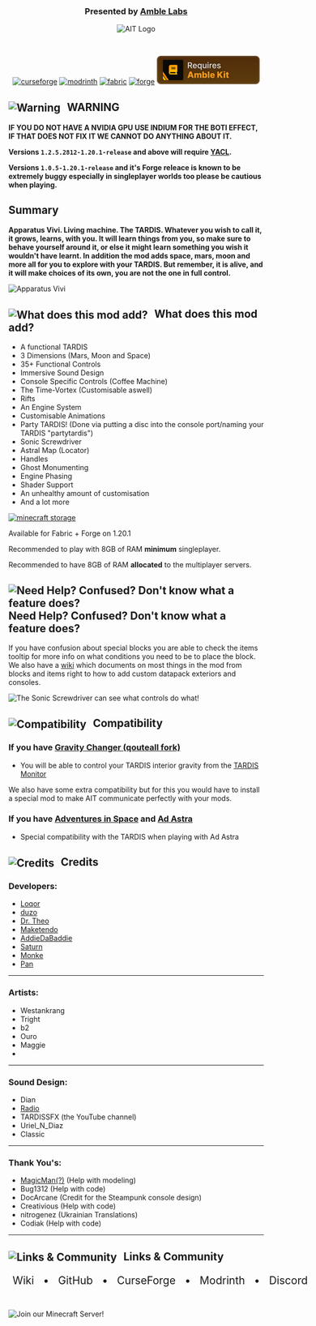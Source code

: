 
<div align="center">

### **Presented by [Amble Labs](https://amblelabs.github.io)**
<img src="https://cdn.modrinth.com/data/cached_images/3a42ec9af204d77515b938dc326a6694bf8766b7.png" alt="AIT Logo" width="700"/>

&nbsp;

[<img alt="curseforge" height="56" src="https://cdn.jsdelivr.net/npm/@intergrav/devins-badges@3/assets/cozy/available/curseforge_vector.svg">](https://www.curseforge.com/minecraft/mc-mods/adventures-in-time) <!-- SVG version -->
[<img alt="modrinth" height="56" src="https://cdn.jsdelivr.net/npm/@intergrav/devins-badges@3/assets/cozy/available/modrinth_vector.svg">](https://modrinth.com/mod/ait) <!-- SVG version -->
[<img alt="fabric" height="56" src="https://cdn.jsdelivr.net/npm/@intergrav/devins-badges@3/assets/cozy/supported/fabric_vector.svg">](https://fabricmc.net/) <!-- SVG version -->
[<img alt="forge" height="56" src="https://cdn.jsdelivr.net/npm/@intergrav/devins-badges@3/assets/cozy/supported/forge_vector.svg">](https://files.minecraftforge.net) <!-- SVG version -->
[<img alt="amble" height="56" src="https://raw.githubusercontent.com/amblelabs/modkit/refs/heads/main/promo/cozy_vector_requires.svg">](https://modrinth.com/mod/amblekit)

</div>

<h2>
  <img src="https://cdn.modrinth.com/data/cached_images/8ad66df4dbb9eb7105e700a110a8350e691277cb.png"
       alt="Warning"
       width="25"
       height="25"
       style="vertical-align: middle; margin-right: 8px;">
  WARNING
</h2>

**IF YOU DO NOT HAVE A NVIDIA GPU USE INDIUM FOR THE BOTI EFFECT, IF THAT DOES NOT FIX IT WE CANNOT DO ANYTHING ABOUT IT.**

**Versions `1.2.5.2812-1.20.1-release` and above will require [YACL](https://modrinth.com/mod/yacl/versions?g=1.20.1&l=fabric).**

**Versions `1.0.5-1.20.1-release` and it's Forge releace is known to be extremely buggy especially in singleplayer worlds too please be cautious when playing.**

## Summary
**Apparatus Vivi. Living machine. The TARDIS. Whatever you wish to call it, it grows, learns, with you. It will learn things from you, so make sure to behave yourself around it, or else it might learn something you wish it wouldn't have learnt. In addition the mod adds space, mars, moon and more all for you to explore with your TARDIS. But remember, it is alive, and it will make choices of its own, you are not the one in full control.**

![Apparatus Vivi](https://cdn.modrinth.com/data/cached_images/dc30c41ab2a793e2bfedef625ba37118e7950a07_0.webp)

<h2>
  <img src="https://cdn.modrinth.com/data/cached_images/b18b275a0e9bb4000e015b935b65037166301538.png"
       alt="What does this mod add?"
       width="25"
       height="25"
       style="vertical-align: middle; margin-right: 8px;">
  What does this mod add?
</h2>

* A functional TARDIS
* 3 Dimensions (Mars, Moon and Space)
* 35+ Functional Controls
* Immersive Sound Design
* Console Specific Controls (Coffee Machine)
* The Time-Vortex (Customisable aswell)
* Rifts
* An Engine System
* Customisable Animations
* Party TARDIS! (Done via putting a disc into the console port/naming your TARDIS "partytardis")
* Sonic Screwdriver
* Astral Map (Locator)
* Handles
* Ghost Monumenting 
* Engine Phasing
* Shader Support
* An unhealthy amount of customisation
* And a lot more

[<img alt="minecraft storage" height="56" src="https://cdn.modrinth.com/data/cached_images/bd0e022e946783d3b0b9a68c1acdc4ffec7505c3_0.webp">](https://minecraftstorage.com/mods/adventures-in-time)

Available for Fabric + Forge on 1.20.1

Recommended to play with 8GB of RAM **minimum** singleplayer.

Recommended to have 8GB of RAM **allocated** to the multiplayer servers.

<h2>
  <img src="https://cdn.modrinth.com/data/cached_images/29848556cea889595907388e4cb59a97a4e86aea.png"
       alt="Need Help? Confused? Don't know what a feature does?"
       width="25"
       height="25"
       style="vertical-align: middle; margin-right: 8px;">
  Need Help? Confused? Don't know what a feature does?
</h2>

If you have confusion about special blocks you are able to check the items tooltip for more info on what conditions you need to be to place the block. We also have a [wiki](https://amblelabs.github.io/ait-wiki/) which documents on most things in the mod from blocks and items right to how to add custom datapack exteriors and consoles.

![The Sonic Screwdriver can see what controls do what!](https://cdn.modrinth.com/data/cached_images/e9a7d7247bd2c74f8690fa99caf30acda381c37d.png)

<h2>
  <img src="https://cdn.modrinth.com/data/cached_images/808c7934614530076d21dd0cf5c5e2e992595985.png"
       alt="Compatibility"
       width="25"
       height="25"
       style="vertical-align: middle; margin-right: 8px;">
  Compatibility
</h2>

### If you have [Gravity Changer (qouteall fork)](https://modrinth.com/mod/gravity-api-fork/versions)
- You will be able to control your TARDIS interior gravity from the [TARDIS Monitor](https://loqor.dev/ait/Monitor/)

We also have some extra compatibility but for this you would have to install a special mod to make AIT communicate perfectly with your mods.

### If you have [Adventures in Space](https://github.com/DrTheodor/adventures-in-space) and [Ad Astra](https://modrinth.com/mod/ad-astra)
- Special compatibility with the TARDIS when playing with Ad Astra

<h2>
  <img src="https://cdn.modrinth.com/data/cached_images/7412fc34a0142c5cc1ec9eee18c68c81fbbb4d81.png"
       alt="Credits"
       width="25"
       height="25"
       style="vertical-align: middle; margin-right: 8px;">
  Credits
</h2>



### Developers:
- [Loqor](https://loqor.dev/)
- [duzo](https://duzo.is-a.dev/)
- [Dr. Theo](https://theo.is-a.dev/)
- [Maketendo](https://github.com/MaketendoDev)
- [AddieDaBaddie](https://addieastarr.carrd.co)
- [Saturn](https://github.com/Saturnorsomthing)
- [Monke](https://github.com/rapbattlegod32)
- [Pan](https://github.com/Mansarde)

---

### Artists:
- Westankrang
- Tright
- b2
- Ouro
- Maggie
- 

---

### Sound Design:
- Dian
- [Radio](https://im-radio.bandcamp.com/album/ait-mod-music-disc-drifting)
- TARDISSFX (the YouTube channel)
- Uriel_N_Diaz 
- Classic
  
---

### Thank You's:
- [MagicMan(?)](https://magicmaan.github.io/) (Help with modeling)
- Bug1312 (Help with code)
- DocArcane (Credit for the Steampunk console design)
- Creativious (Help with code)
- nitrogenez (Ukrainian Translations)
- Codiak (Help with code)

---

<h2>
  <img src="https://cdn.modrinth.com/data/cached_images/23b97ecfe49586f70c6a7d4e4ca63ac14d47e6e1.png"
       alt="Links & Community"
       width="25"
       height="25"
       style="vertical-align: middle; margin-right: 8px;">
  Links & Community
</h2>

<div style="text-align: center; font-size: 1.5em; margin-top: 1em; white-space: nowrap;">
  <a href="https://amblelabs.github.io/ait-wiki/" style="text-decoration: none; color: inherit; display: inline-block; margin: 0 8px;">Wiki</a>
  <span style="display: inline-block; margin: 0 4px;">•</span>
  <a href="https://github.com/amblelabs/ait/" style="text-decoration: none; color: inherit; display: inline-block; margin: 0 8px;">GitHub</a>
  <span style="display: inline-block; margin: 0 4px;">•</span>
  <a href="https://www.curseforge.com/minecraft/mc-mods/adventures-in-time" style="text-decoration: none; color: inherit; display: inline-block; margin: 0 8px;">CurseForge</a>
  <span style="display: inline-block; margin: 0 4px;">•</span>
  <a href="https://modrinth.com/mod/ait" style="text-decoration: none; color: inherit; display: inline-block; margin: 0 8px;">Modrinth</a>
  <span style="display: inline-block; margin: 0 4px;">•</span>
  <a href="https://discord.com/invite/WjKhRjavCj" style="text-decoration: none; color: inherit; display: inline-block; margin: 0 8px;">Discord</a>
</div>

&nbsp;

![Join our Minecraft Server!](https://cdn.modrinth.com/data/cached_images/2c9f228e916187fcc47e6ad92e09ab9ad52c1949.png)

